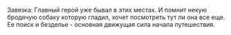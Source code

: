 
Завязка:
Главный герой уже бывал в этих местах. И помнит некую бродячую собаку которую гладил, хочет посмотреть тут ли она все еще. Ее поиск и безделье - основная движущая сила начала путешествия.

